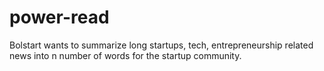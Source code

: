 # power-read
Bolstart wants to summarize long startups, tech, entrepreneurship related news into n number of words for the startup community.
